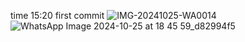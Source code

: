 time 15:20 
first commit 
![IMG-20241025-WA0014](https://github.com/user-attachments/assets/a3de91d9-7ea3-4bf3-9d83-9285104ad7b2)
![WhatsApp Image 2024-10-25 at 18 45 59_d82994f5](https://github.com/user-attachments/assets/665cf9ef-1dd2-4544-a7bc-c66404df725e)
